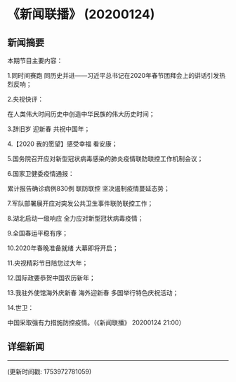 # 《新闻联播》 (20200124)

## 新闻摘要

本期节目主要内容：

1.同时间赛跑 同历史并进——习近平总书记在2020年春节团拜会上的讲话引发热烈反响；

2.央视快评：

在人类伟大时间历史中创造中华民族的伟大历史时间；

3.辞旧岁 迎新春 共祝中国年；

4.【2020 我的愿望】感受幸福 看安康；

5.国务院召开应对新型冠状病毒感染的肺炎疫情联防联控工作机制会议；

6.国家卫健委疫情通报：

累计报告确诊病例830例 联防联控 坚决遏制疫情蔓延态势；

7.军队部署展开应对突发公共卫生事件联防联控工作；

8.湖北启动一级响应 全力应对新型冠状病毒疫情；

9.全国春运平稳有序；

10.2020年春晚准备就绪 大幕即将开启；

11.央视精彩节目陪您过大年；

12.国际政要恭贺中国农历新年；

13.我驻外使馆海外庆新春 海外迎新春 多国举行特色庆祝活动；

14.世卫：

中国采取强有力措施防控疫情。（《新闻联播》 20200124 21:00）

## 详细新闻

---

(更新时间戳: 1753972781059)

